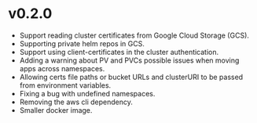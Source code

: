 # v0.2.0

- Support reading cluster certificates from Google Cloud Storage (GCS).
- Supporting private helm repos in GCS.
- Support using client-certificates in the cluster authentication. 
- Adding a warning about PV and PVCs possible issues when moving apps across namespaces.
- Allowing certs file paths or bucket URLs and clusterURI to be passed from environment variables. 
- Fixing a bug with undefined namespaces.
- Removing the aws cli dependency. 
- Smaller docker image.